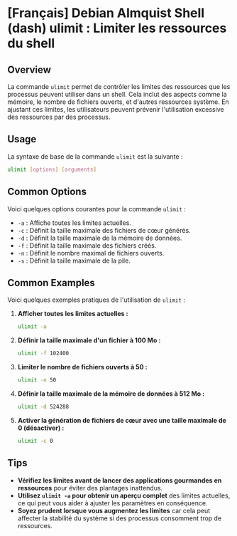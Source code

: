 # [Français] Debian Almquist Shell (dash) ulimit : Limiter les ressources du shell

## Overview
La commande `ulimit` permet de contrôler les limites des ressources que les processus peuvent utiliser dans un shell. Cela inclut des aspects comme la mémoire, le nombre de fichiers ouverts, et d'autres ressources système. En ajustant ces limites, les utilisateurs peuvent prévenir l'utilisation excessive des ressources par des processus.

## Usage
La syntaxe de base de la commande `ulimit` est la suivante :

```bash
ulimit [options] [arguments]
```

## Common Options
Voici quelques options courantes pour la commande `ulimit` :

- `-a` : Affiche toutes les limites actuelles.
- `-c` : Définit la taille maximale des fichiers de cœur générés.
- `-d` : Définit la taille maximale de la mémoire de données.
- `-f` : Définit la taille maximale des fichiers créés.
- `-n` : Définit le nombre maximal de fichiers ouverts.
- `-s` : Définit la taille maximale de la pile.

## Common Examples
Voici quelques exemples pratiques de l'utilisation de `ulimit` :

1. **Afficher toutes les limites actuelles :**
   ```bash
   ulimit -a
   ```

2. **Définir la taille maximale d'un fichier à 100 Mo :**
   ```bash
   ulimit -f 102400
   ```

3. **Limiter le nombre de fichiers ouverts à 50 :**
   ```bash
   ulimit -n 50
   ```

4. **Définir la taille maximale de la mémoire de données à 512 Mo :**
   ```bash
   ulimit -d 524288
   ```

5. **Activer la génération de fichiers de cœur avec une taille maximale de 0 (désactiver) :**
   ```bash
   ulimit -c 0
   ```

## Tips
- **Vérifiez les limites avant de lancer des applications gourmandes en ressources** pour éviter des plantages inattendus.
- **Utilisez `ulimit -a` pour obtenir un aperçu complet** des limites actuelles, ce qui peut vous aider à ajuster les paramètres en conséquence.
- **Soyez prudent lorsque vous augmentez les limites** car cela peut affecter la stabilité du système si des processus consomment trop de ressources.